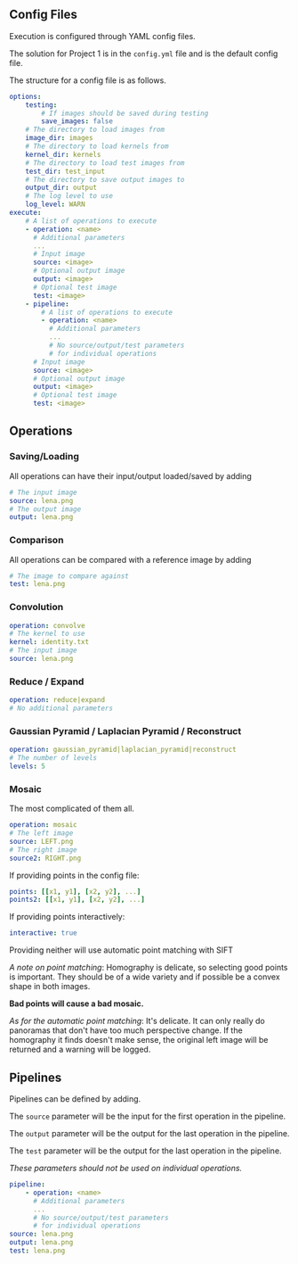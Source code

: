 ## Config Files

Execution is configured through YAML config files.

The solution for Project 1 is in the `config.yml` file and is the default config file.

The structure for a config file is as follows.

```yaml
options:
    testing:
        # If images should be saved during testing
        save_images: false
    # The directory to load images from
    image_dir: images
    # The directory to load kernels from
    kernel_dir: kernels
    # The directory to load test images from
    test_dir: test_input
    # The directory to save output images to
    output_dir: output
    # The log level to use
    log_level: WARN
execute:
    # A list of operations to execute
    - operation: <name>
      # Additional parameters
      ...
      # Input image
      source: <image>
      # Optional output image
      output: <image>
      # Optional test image
      test: <image>
    - pipeline:
        # A list of operations to execute
        - operation: <name>
          # Additional parameters
          ...
          # No source/output/test parameters
          # for individual operations
      # Input image
      source: <image>
      # Optional output image
      output: <image>
      # Optional test image
      test: <image>
```

## Operations

### Saving/Loading

All operations can have their input/output loaded/saved by adding

```yaml
# The input image
source: lena.png
# The output image
output: lena.png
```

### Comparison

All operations can be compared with a reference image by adding

```yaml
# The image to compare against
test: lena.png
```

### Convolution

```yaml
operation: convolve
# The kernel to use
kernel: identity.txt
# The input image
source: lena.png
```

### Reduce / Expand

```yaml
operation: reduce|expand
# No additional parameters
```

### Gaussian Pyramid / Laplacian Pyramid / Reconstruct

```yaml
operation: gaussian_pyramid|laplacian_pyramid|reconstruct
# The number of levels
levels: 5
```

### Mosaic

The most complicated of them all.

```yaml
operation: mosaic
# The left image
source: LEFT.png
# The right image
source2: RIGHT.png
```

If providing points in the config file:

```yaml
points: [[x1, y1], [x2, y2], ...]
points2: [[x1, y1], [x2, y2], ...]
```

If providing points interactively:

```yaml
interactive: true
```

Providing neither will use automatic point matching with SIFT

*A note on point matching*: Homography is delicate, so selecting good points is important.
They should be of a wide variety and if possible be a convex shape
in both images.

**Bad points will cause a bad mosaic.**

*As for the automatic point matching*: It's delicate. It can only really do panoramas that
don't have too much perspective change. If the homography it finds doesn't make sense, the
original left image will be returned and a warning will be logged.

## Pipelines

Pipelines can be defined by adding.

The `source` parameter will be the input for the first operation in the pipeline.

The `output` parameter will be the output for the last operation in the pipeline.

The `test` parameter will be the output for the last operation in the pipeline.

_These parameters should not be used on individual operations._

```yaml
pipeline:
    - operation: <name>
      # Additional parameters
      ...
      # No source/output/test parameters
      # for individual operations
source: lena.png
output: lena.png
test: lena.png
```
